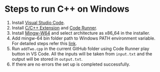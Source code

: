 # Steps to run C++ on Windows

1. Install [Visual Studio Code](https://code.visualstudio.com/download).
2. Install [C/C++ Extension](https://marketplace.visualstudio.com/items?itemName=ms-vscode.cpptools) and [Code Runner](https://marketplace.visualstudio.com/items?itemName=formulahendry.code-runner).
3. Install [Mingw-W64](https://sourceforge.net/projects/mingw-w64/files/Toolchains%20targetting%20Win32/Personal%20Builds/mingw-builds/installer/mingw-w64-install.exe/download) and select architecture as x86_64 in the installer.
4. Add mingw-64 bin folder path to Windows PATH environment variable. For detailed steps refer this [link](https://code.visualstudio.com/docs/cpp/config-mingw).
5. Run `addTwo.cpp` in the current GitHub folder using Code Runner play button in VS Code. All the inputs will be taken from `input.txt` and the output will be stored in `output.txt`.
6. If there are no errors the set up is completed successfully.
